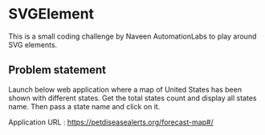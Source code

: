 # SVGElement
This is a small coding challenge by Naveen AutomationLabs to play around SVG elements.

## Problem statement
Launch below web application where a map of United States has been shown with different states.
Get the total states count and display all states name.
Then pass a state name and click on it.

Application URL : https://petdiseasealerts.org/forecast-map#/
